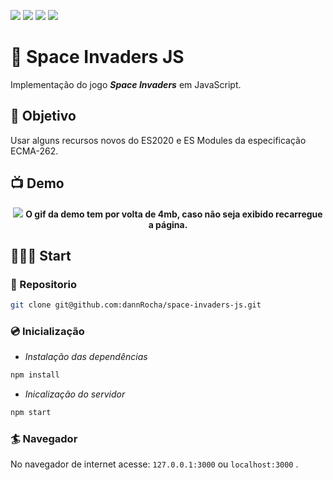 ![](https://img.shields.io/github/repo-size/dannrocha/space-invaders-js)
![](https://img.shields.io/github/license/dannrocha/space-invaders-js)
![](https://img.shields.io/github/last-commit/dannrocha/space-invaders-js)
![](https://img.shields.io/badge/daniel%20rocha-dev-green)

# :space_invader: Space Invaders JS

Implementação do jogo ***Space Invaders*** em JavaScript.

## :dart: Objetivo

Usar alguns recursos novos do ES2020 e ES Modules da especificação ECMA-262.


## :tv: Demo
<p align="center">
  <img src="assets/img/demo.gif" /> 
  <strong>O gif da demo tem por volta de 4mb, caso não seja exibido recarregue a página.</strong>
</p>


## &#x1F477;&#x1F3FF;&#x200D;&#x2642;&#xFE0F; Start

### :file_folder: Repositorio
```sh
git clone git@github.com:dannRocha/space-invaders-js.git
```
### :cd: Inicialização
* *Instalação das dependências*
```sh
npm install
```
* *Inicalização do servidor*
```sh
npm start
```

### :surfer: Navegador
No navegador de internet acesse: ```127.0.0.1:3000``` ou ```localhost:3000``` .
